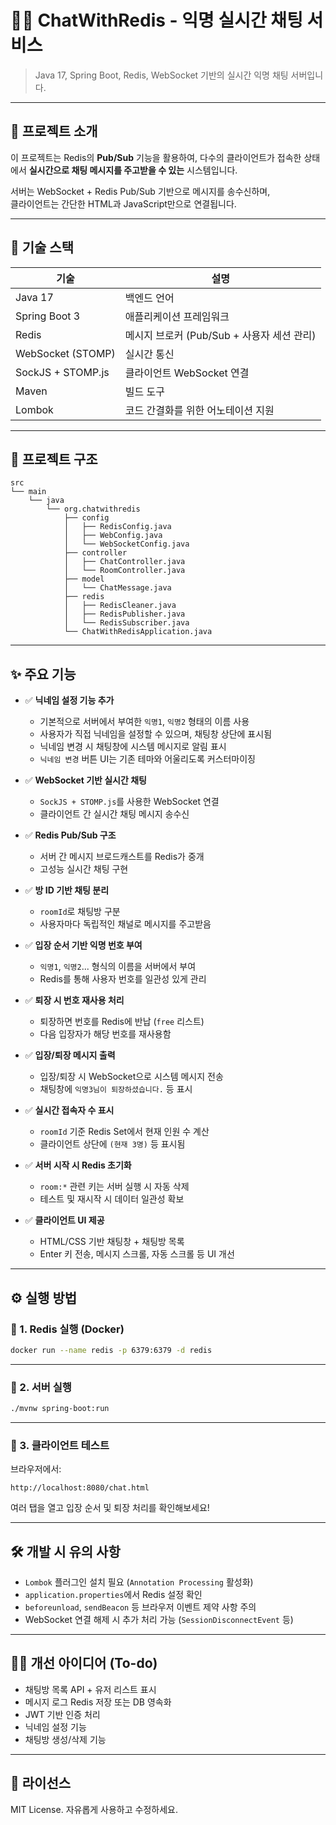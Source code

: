 # 🧑‍💬 ChatWithRedis - 익명 실시간 채팅 서비스

> Java 17, Spring Boot, Redis, WebSocket 기반의 실시간 익명 채팅 서버입니다.

---

## 🚀 프로젝트 소개

이 프로젝트는 Redis의 **Pub/Sub** 기능을 활용하여,
다수의 클라이언트가 접속한 상태에서 **실시간으로 채팅 메시지를 주고받을 수 있는** 시스템입니다.

서버는 WebSocket + Redis Pub/Sub 기반으로 메시지를 송수신하며,  
클라이언트는 간단한 HTML과 JavaScript만으로 연결됩니다.

---

## 🔧 기술 스택

| 기술 | 설명 |
|------|------|
| Java 17 | 백엔드 언어 |
| Spring Boot 3 | 애플리케이션 프레임워크 |
| Redis | 메시지 브로커 (Pub/Sub + 사용자 세션 관리) |
| WebSocket (STOMP) | 실시간 통신 |
| SockJS + STOMP.js | 클라이언트 WebSocket 연결 |
| Maven | 빌드 도구 |
| Lombok | 코드 간결화를 위한 어노테이션 지원 |

---

## 📁 프로젝트 구조

```
src
└── main
    └── java
        └── org.chatwithredis
            ├── config
            │   ├── RedisConfig.java
            │   ├── WebConfig.java
            │   └── WebSocketConfig.java
            ├── controller
            │   ├── ChatController.java
            │   └── RoomController.java
            ├── model
            │   └── ChatMessage.java
            ├── redis
            │   ├── RedisCleaner.java
            │   ├── RedisPublisher.java
            │   └── RedisSubscriber.java
            └── ChatWithRedisApplication.java
```

---

## ✨ 주요 기능

- ✅ **닉네임 설정 기능 추가**
  - 기본적으로 서버에서 부여한 `익명1`, `익명2` 형태의 이름 사용
  - 사용자가 직접 닉네임을 설정할 수 있으며, 채팅창 상단에 표시됨
  - 닉네임 변경 시 채팅창에 시스템 메시지로 알림 표시
  - `닉네임 변경` 버튼 UI는 기존 테마와 어울리도록 커스터마이징

- ✅ **WebSocket 기반 실시간 채팅**
  - `SockJS + STOMP.js`를 사용한 WebSocket 연결
  - 클라이언트 간 실시간 채팅 메시지 송수신

- ✅ **Redis Pub/Sub 구조**
  - 서버 간 메시지 브로드캐스트를 Redis가 중개
  - 고성능 실시간 채팅 구현

- ✅ **방 ID 기반 채팅 분리**
  - `roomId`로 채팅방 구분
  - 사용자마다 독립적인 채널로 메시지를 주고받음

- ✅ **입장 순서 기반 익명 번호 부여**
  - `익명1`, `익명2`... 형식의 이름을 서버에서 부여
  - Redis를 통해 사용자 번호를 일관성 있게 관리

- ✅ **퇴장 시 번호 재사용 처리**
  - 퇴장하면 번호를 Redis에 반납 (`free` 리스트)
  - 다음 입장자가 해당 번호를 재사용함

- ✅ **입장/퇴장 메시지 출력**
  - 입장/퇴장 시 WebSocket으로 시스템 메시지 전송
  - 채팅창에 `익명3님이 퇴장하셨습니다.` 등 표시

- ✅ **실시간 접속자 수 표시**
  - `roomId` 기준 Redis Set에서 현재 인원 수 계산
  - 클라이언트 상단에 `(현재 3명)` 등 표시됨

- ✅ **서버 시작 시 Redis 초기화**
  - `room:*` 관련 키는 서버 실행 시 자동 삭제
  - 테스트 및 재시작 시 데이터 일관성 확보

- ✅ **클라이언트 UI 제공**
  - HTML/CSS 기반 채팅창 + 채팅방 목록
  - Enter 키 전송, 메시지 스크롤, 자동 스크롤 등 UI 개선

---

## ⚙️ 실행 방법

### 🔸 1. Redis 실행 (Docker)

```bash
docker run --name redis -p 6379:6379 -d redis
```

---

### 🔸 2. 서버 실행

```bash
./mvnw spring-boot:run
```

---

### 🔸 3. 클라이언트 테스트

브라우저에서:

```
http://localhost:8080/chat.html
```

여러 탭을 열고 입장 순서 및 퇴장 처리를 확인해보세요!

---

## 🛠️ 개발 시 유의 사항

- `Lombok` 플러그인 설치 필요 (`Annotation Processing` 활성화)
- `application.properties`에서 Redis 설정 확인
- `beforeunload`, `sendBeacon` 등 브라우저 이벤트 제약 사항 주의
- WebSocket 연결 해제 시 추가 처리 가능 (`SessionDisconnectEvent` 등)

---

## 🙋‍♂️ 개선 아이디어 (To-do)

- 채팅방 목록 API + 유저 리스트 표시
- 메시지 로그 Redis 저장 또는 DB 영속화
- JWT 기반 인증 처리
- 닉네임 설정 기능
- 채팅방 생성/삭제 기능

---

## 📜 라이선스

MIT License. 자유롭게 사용하고 수정하세요.
